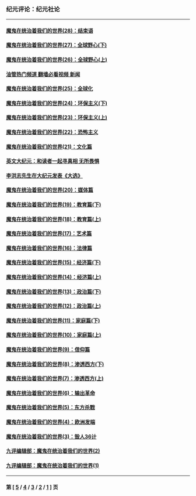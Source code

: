 ### 纪元评论：纪元社论
---
#### [魔鬼在统治着我们的世界(28)：结束语](../../pages/nsc422/n10936246.md?05120330) 
#### [魔鬼在统治着我们的世界(27)：全球野心(下)](../../pages/nsc422/n10928319.md?05120330) 
#### [魔鬼在统治着我们的世界(26)：全球野心(上)](../../pages/nsc422/n10900318.md?05120330) 
#### [油管热门频道 翻墙必看视频 新闻](ok?05120330)
#### [魔鬼在统治着我们的世界(25)：全球化](../../pages/nsc422/n10788205.md?05120330) 
#### [魔鬼在统治着我们的世界(24)：环保主义(下)](../../pages/nsc422/n10695307.md?05120330) 
#### [魔鬼在统治着我们的世界(23)：环保主义(上)](../../pages/nsc422/n10688613.md?05120330) 
#### [魔鬼在统治着我们的世界(22)：恐怖主义](../../pages/nsc422/n10614727.md?05120330) 
#### [魔鬼在统治着我们的世界(21)：文化篇](../../pages/nsc422/n10597706.md?05120330) 
#### [英文大纪元：和读者一起寻真相 无所畏惧](../../pages/nsc422/n12542027.md?05120330) 
#### [李洪志先生在大纪元发表《大选》](../../pages/nsc422/n12534746.md?05120330) 
#### [魔鬼在统治着我们的世界(20)：媒体篇](../../pages/nsc422/n10586579.md?05120330) 
#### [魔鬼在统治着我们的世界(19)：教育篇(下)](../../pages/nsc422/n10564808.md?05120330) 
#### [魔鬼在统治着我们的世界(18)：教育篇(上)](../../pages/nsc422/n10526970.md?05120330) 
#### [魔鬼在统治着我们的世界(17)：艺术篇](../../pages/nsc422/n10499093.md?05120330) 
#### [魔鬼在统治着我们的世界(16)：法律篇](../../pages/nsc422/n10485969.md?05120330) 
#### [魔鬼在统治着我们的世界(15)：经济篇(下)](../../pages/nsc422/n10469975.md?05120330) 
#### [魔鬼在统治着我们的世界(14)：经济篇(上)](../../pages/nsc422/n10457370.md?05120330) 
#### [魔鬼在统治着我们的世界(13)：政治篇(下)](../../pages/nsc422/n10448270.md?05120330) 
#### [魔鬼在统治着我们的世界(12)：政治篇(上)](../../pages/nsc422/n10444576.md?05120330) 
#### [魔鬼在统治着我们的世界(11)：家庭篇(下)](../../pages/nsc422/n10440961.md?05120330) 
#### [魔鬼在统治着我们的世界(10)：家庭篇(上)](../../pages/nsc422/n10435448.md?05120330) 
#### [魔鬼在统治着我们的世界(9)：信仰篇](../../pages/nsc422/n10432159.md?05120330) 
#### [魔鬼在统治着我们的世界(8)：渗透西方(下)](../../pages/nsc422/n10429603.md?05120330) 
#### [魔鬼在统治着我们的世界(7)：渗透西方(上)](../../pages/nsc422/n10426013.md?05120330) 
#### [魔鬼在统治着我们的世界(6)：输出革命](../../pages/nsc422/n10421536.md?05120330) 
#### [魔鬼在统治着我们的世界(5)：东方杀戮](../../pages/nsc422/n10417707.md?05120330) 
#### [魔鬼在统治着我们的世界(4)：欧洲发端](../../pages/nsc422/n10414890.md?05120330) 
#### [魔鬼在统治着我们的世界(3)：毁人36计](../../pages/nsc422/n10411583.md?05120330) 
#### [九评编辑部：魔鬼在统治着我们的世界(2)](../../pages/nsc422/n10410036.md?05120330) 
#### [九评编辑部：魔鬼在统治着我们的世界(1)](../../pages/nsc422/n10406825.md?05120330) 

---
#### 第 [ [5](./5.md?05120330) / [4](./4.md?05120330) / [3](./3.md?05120330) / [2](./2.md?05120330) / [1](./1.md?05120330) ] 页
